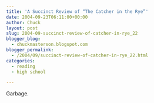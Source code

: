 ```yaml
---
title: 'A Succinct Review of “The Catcher in the Rye”'
date: 2004-09-23T06:11:00+00:00
author: Chuck
layout: post
slug: 2004-09-succinct-review-of-catcher-in-rye_22
blogger_blog:
  - chuckmasterson.blogspot.com
blogger_permalink:
  - /2004/09/succinct-review-of-catcher-in-rye_22.html
categories:
  - reading
  - high school

---
```


Garbage.
